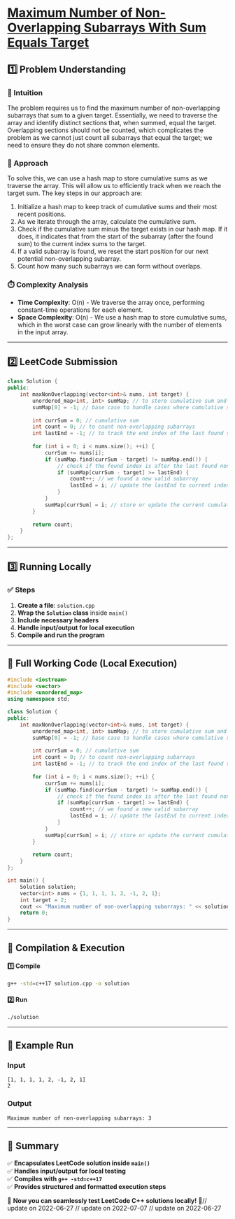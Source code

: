 # **[Maximum Number of Non-Overlapping Subarrays With Sum Equals Target](https://leetcode.com/problems/maximum-number-of-non-overlapping-subarrays-with-sum-equals-target/description/)**  

## **1️⃣ Problem Understanding**  
### **📌 Intuition**  
The problem requires us to find the maximum number of non-overlapping subarrays that sum to a given target. Essentially, we need to traverse the array and identify distinct sections that, when summed, equal the target. Overlapping sections should not be counted, which complicates the problem as we cannot just count all subarrays that equal the target; we need to ensure they do not share common elements.  

### **🚀 Approach**  
To solve this, we can use a hash map to store cumulative sums as we traverse the array. This will allow us to efficiently track when we reach the target sum. The key steps in our approach are:
1. Initialize a hash map to keep track of cumulative sums and their most recent positions.
2. As we iterate through the array, calculate the cumulative sum.
3. Check if the cumulative sum minus the target exists in our hash map. If it does, it indicates that from the start of the subarray (after the found sum) to the current index sums to the target.
4. If a valid subarray is found, we reset the start position for our next potential non-overlapping subarray.
5. Count how many such subarrays we can form without overlaps.

### **⏱️ Complexity Analysis**  
- **Time Complexity**: O(n) - We traverse the array once, performing constant-time operations for each element.
- **Space Complexity**: O(n) - We use a hash map to store cumulative sums, which in the worst case can grow linearly with the number of elements in the input array.

---  

## **2️⃣ LeetCode Submission**  
```cpp
class Solution {
public:
    int maxNonOverlapping(vector<int>& nums, int target) {
        unordered_map<int, int> sumMap; // to store cumulative sum and its index
        sumMap[0] = -1; // base case to handle cases where cumulative sum equals target
        
        int currSum = 0; // cumulative sum
        int count = 0; // to count non-overlapping subarrays
        int lastEnd = -1; // to track the end index of the last found subarray
        
        for (int i = 0; i < nums.size(); ++i) {
            currSum += nums[i];
            if (sumMap.find(currSum - target) != sumMap.end()) {
                // check if the found index is after the last found non-overlapping subarray
                if (sumMap[currSum - target] >= lastEnd) {
                    count++; // we found a new valid subarray
                    lastEnd = i; // update the lastEnd to current index
                }
            }
            sumMap[currSum] = i; // store or update the current cumulative sum's index
        }
        
        return count;
    }
};
```  

---  

## **3️⃣ Running Locally**  
### **✅ Steps**  
1. **Create a file**: `solution.cpp`  
2. **Wrap the `Solution` class** inside `main()`  
3. **Include necessary headers**  
4. **Handle input/output for local execution**  
5. **Compile and run the program**  

---  

## **📝 Full Working Code (Local Execution)**  
```cpp
#include <iostream>
#include <vector>
#include <unordered_map>
using namespace std;

class Solution {
public:
    int maxNonOverlapping(vector<int>& nums, int target) {
        unordered_map<int, int> sumMap; // to store cumulative sum and its index
        sumMap[0] = -1; // base case to handle cases where cumulative sum equals target
        
        int currSum = 0; // cumulative sum
        int count = 0; // to count non-overlapping subarrays
        int lastEnd = -1; // to track the end index of the last found subarray
        
        for (int i = 0; i < nums.size(); ++i) {
            currSum += nums[i];
            if (sumMap.find(currSum - target) != sumMap.end()) {
                // check if the found index is after the last found non-overlapping subarray
                if (sumMap[currSum - target] >= lastEnd) {
                    count++; // we found a new valid subarray
                    lastEnd = i; // update the lastEnd to current index
                }
            }
            sumMap[currSum] = i; // store or update the current cumulative sum's index
        }
        
        return count;
    }
};

int main() {
    Solution solution;
    vector<int> nums = {1, 1, 1, 1, 2, -1, 2, 1};
    int target = 2;
    cout << "Maximum number of non-overlapping subarrays: " << solution.maxNonOverlapping(nums, target) << endl;
    return 0;
}
```  

---  

## **🔧 Compilation & Execution**  
#### **1️⃣ Compile**  
```bash
g++ -std=c++17 solution.cpp -o solution
```  

#### **2️⃣ Run**  
```bash
./solution
```  

---  

## **🎯 Example Run**  
### **Input**  
```
[1, 1, 1, 1, 2, -1, 2, 1]
2
```  
### **Output**  
```
Maximum number of non-overlapping subarrays: 3
```  

---  

## **📌 Summary**  
✅ **Encapsulates LeetCode solution inside `main()`**  
✅ **Handles input/output for local testing**  
✅ **Compiles with `g++ -std=c++17`**  
✅ **Provides structured and formatted execution steps**  

🚀 **Now you can seamlessly test LeetCode C++ solutions locally!** 🚀// update on 2022-06-27
// update on 2022-07-07
// update on 2022-06-27
